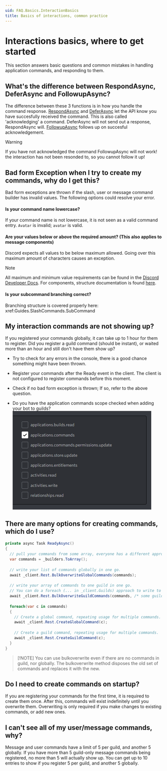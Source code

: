 ```yaml
---
uid: FAQ.Basics.InteractionBasics
title: Basics of interactions, common practice
---
```


# Interactions basics, where to get started

This section answers basic questions and common mistakes in handling application commands, and responding to them.

## What's the difference between RespondAsync, DeferAsync and FollowupAsync?

The difference between these 3 functions is in how you handle the command response.
[RespondAsync] and
[DeferAsync] let the API know you have succesfully received the command. This is also called 'acknowledging' a command.
DeferAsync will not send out a response, RespondAsync will.
[FollowupAsync] follows up on succesful acknowledgement. 

> [!WARNING]
> If you have not acknowledged the command FollowupAsync will not work! the interaction has not been resonded to, so you cannot follow it up!

[RespondAsync]: xref:Discord.IDiscordInteraction
[DeferAsync]: xref:Discord.IDiscordInteraction
[FollowUpAsync]: xref:Discord.IDiscordInteraction

## Bad form Exception when I try to create my commands, why do I get this?

Bad form exceptions are thrown if the slash, user or message command builder has invalid values.
The following options could resolve your error.

#### Is your command name lowercase?

If your command name is not lowercase, it is not seen as a valid command entry.
`Avatar` is invalid; `avatar` is valid.

#### Are your values below or above the required amount? (This also applies to message components)

Discord expects all values to be below maximum allowed.
Going over this maximum amount of characters causes an exception.

> [!NOTE]
> All maximum and minimum value requirements can be found in the [Discord Developer Docs].
> For components, structure documentation is found [here].

[Discord Developer Docs]: https://discord.com/developers/docs/interactions/application-commands#application-commands
[here]: https://discord.com/developers/docs/interactions/message-components#message-components

#### Is your subcommand branching correct?

Branching structure is covered properly here: xref:Guides.SlashCommands.SubCommand

## My interaction commands are not showing up?

If you registered your commands globally, it can take up to 1 hour for them to register.
Did you register a guild command (should be instant), or waited more than an hour and still don't have them show up?

- Try to check for any errors in the console, there is a good chance something might have been thrown.

- Register your commands after the Ready event in the client. The client is not configured to register commands before this moment.

- Check if no bad form exception is thrown; If so, refer to the above question.

- Do you have the application commands scope checked when adding your bot to guilds?
![Scope check](images/scope.png)

## There are many options for creating commands, which do I use?

```cs
private async Task ReadyAsync()
{
  // pull your commands from some array, everyone has a different approach for this.
  var commands = _builders.ToArray();

  // write your list of commands globally in one go.
  await _client.Rest.BulkOverwriteGlobalCommands(commands);

  // write your array of commands to one guild in one go.
  // You can do a foreach (... in _client.Guilds) approach to write to all guilds.
  await _client.Rest.BulkOverwriteGuildCommands(commands, /* some guild */);

  foreach(var c in commands)
  {
    // Create a global command, repeating usage for multiple commands.
    await _client.Rest.CreateGlobalCommand(c);

    // Create a guild command, repeating usage for multiple commands.
    await _client.Rest.CreateGuildCommand(c);
  }
}
```

> [!NOTE] You can use bulkoverwrite even if there are no commands in guild, nor globally.
> The bulkoverwrite method disposes the old set of commands and replaces it with the new.

## Do I need to create commands on startup?

If you are registering your commands for the first time, it is required to create them once.
After this, commands will exist indefinitely until you overwrite them.
Overwriting is only required if you make changes to existing commands, or add new ones.

## I can't see all of my user/message commands, why?

Message and user commands have a limit of 5 per guild, and another 5 globally.
If you have more than 5 guild-only message commands being registered, no more than 5 will actually show up.
You can get up to 10 entries to show if you register 5 per guild, and another 5 globally.

